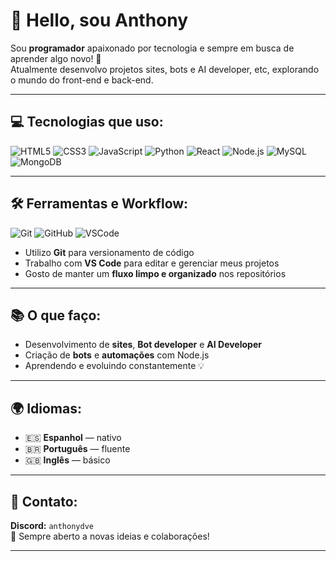# 👋 Hello, sou **Anthony**

Sou **programador** apaixonado por tecnologia e sempre em busca de aprender algo novo! 🚀  
Atualmente desenvolvo projetos sites, bots e AI developer, etc,  explorando o mundo do front-end e back-end.

---

## 💻 Tecnologias que uso:
![HTML5](https://img.shields.io/badge/HTML5-E34F26?style=for-the-badge&logo=html5&logoColor=white)
![CSS3](https://img.shields.io/badge/CSS3-1572B6?style=for-the-badge&logo=css3&logoColor=white)
![JavaScript](https://img.shields.io/badge/JavaScript-F7DF1E?style=for-the-badge&logo=javascript&logoColor=black)
![Python](https://img.shields.io/badge/Python-3776AB?style=for-the-badge&logo=python&logoColor=white)
![React](https://img.shields.io/badge/React-61DAFB?style=for-the-badge&logo=react&logoColor=black)
![Node.js](https://img.shields.io/badge/Node.js-339933?style=for-the-badge&logo=node.js&logoColor=white)
![MySQL](https://img.shields.io/badge/MySQL-4479A1?style=for-the-badge&logo=mysql&logoColor=white)
![MongoDB](https://img.shields.io/badge/MongoDB-47A248?style=for-the-badge&logo=mongodb&logoColor=white)

---

## 🛠️ Ferramentas e Workflow:
![Git](https://img.shields.io/badge/Git-F05032?style=for-the-badge&logo=git&logoColor=white)
![GitHub](https://img.shields.io/badge/GitHub-181717?style=for-the-badge&logo=github&logoColor=white)
![VSCode](https://img.shields.io/badge/VS%20Code-0078D4?style=for-the-badge&logo=visualstudiocode&logoColor=white)

- Utilizo **Git** para versionamento de código  
- Trabalho com **VS Code** para editar e gerenciar meus projetos  
- Gosto de manter um **fluxo limpo e organizado** nos repositórios  

---

## 📚 O que faço:
- Desenvolvimento de **sites**, **Bot developer** e **AI Developer**
- Criação de **bots** e **automações** com Node.js
- Aprendendo e evoluindo constantemente 💡

---

## 🌍 Idiomas:
- 🇪🇸 **Espanhol** — nativo  
- 🇧🇷 **Português** — fluente  
- 🇬🇧 **Inglês** — básico  

---

## 📱 Contato:
**Discord:** `anthonydve`  
📩 Sempre aberto a novas ideias e colaborações!

---
